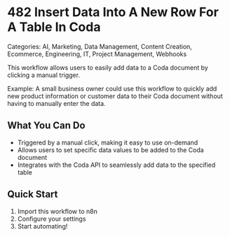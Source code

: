 # 482 Insert Data Into A New Row For A Table In Coda

Categories: AI, Marketing, Data Management, Content Creation, Ecommerce, Engineering, IT, Project Management, Webhooks

This workflow allows users to easily add data to a Coda document by clicking a manual trigger.

Example: A small business owner could use this workflow to quickly add new product information or customer data to their Coda document without having to manually enter the data.

## What You Can Do
- Triggered by a manual click, making it easy to use on-demand
- Allows users to set specific data values to be added to the Coda document
- Integrates with the Coda API to seamlessly add data to the specified table

## Quick Start
1. Import this workflow to n8n
2. Configure your settings
3. Start automating!


